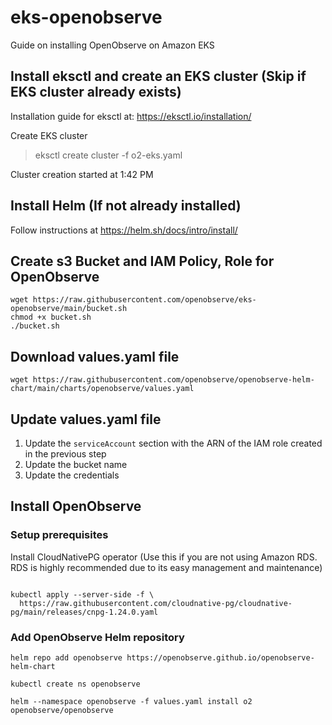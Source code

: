 # eks-openobserve

Guide on installing OpenObserve on Amazon EKS

## Install eksctl and create an EKS cluster (Skip if EKS cluster already exists)

Installation guide for eksctl at: https://eksctl.io/installation/

Create EKS cluster

> eksctl create cluster -f o2-eks.yaml

Cluster creation started at 1:42 PM

## Install Helm (If not already installed)

Follow instructions at https://helm.sh/docs/intro/install/

## Create s3 Bucket and IAM Policy, Role for OpenObserve

```shell
wget https://raw.githubusercontent.com/openobserve/eks-openobserve/main/bucket.sh
chmod +x bucket.sh
./bucket.sh
```

## Download values.yaml file

```shell
wget https://raw.githubusercontent.com/openobserve/openobserve-helm-chart/main/charts/openobserve/values.yaml
```

## Update values.yaml file

1. Update the `serviceAccount` section with the ARN of the IAM role created in the previous step
2. Update the bucket name
3. Update the credentials

## Install OpenObserve

### Setup prerequisites

Install CloudNativePG operator (Use this if you are not using Amazon RDS. RDS is highly recommended due to its easy management and maintenance)

```shell

kubectl apply --server-side -f \
  https://raw.githubusercontent.com/cloudnative-pg/cloudnative-pg/main/releases/cnpg-1.24.0.yaml
```

### Add OpenObserve Helm repository

```shell
helm repo add openobserve https://openobserve.github.io/openobserve-helm-chart

kubectl create ns openobserve

helm --namespace openobserve -f values.yaml install o2 openobserve/openobserve
```

